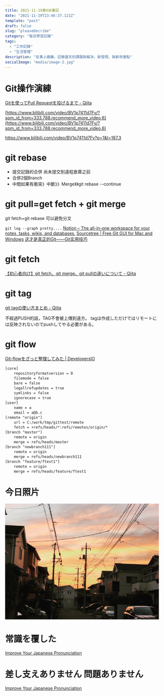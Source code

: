 ```yaml
---
title: 2021-11-19東X米筆記
date: "2021-11-19T23:46:37.121Z"
template: "post"
draft: false
slug: "pleaseDecribe"
category: "每日學習記錄"
tags:
  - "工作記錄"
  - "生活管理"
description: "在事上磨練。記錄當天的課題與解決，新發現，與新改善點"
socialImage: "media/image-2.jpg"
---
```


# Git操作演練
[Gitを使ってPull Requestを投げるまで - Qiita](https://qiita.com/takamii228/items/80c0996a0b5fa39337bd)

[https://www.bilibili.com/video/BV1p7411d7Fv/?spm_id_from=333.788.recommend_more_video.6](https://www.bilibili.com/video/BV1p7411d7Fv/?spm_id_from=333.788.recommend_more_video.6)

https://www.bilibili.com/video/BV1p7411d7Fv?p=1&t=187.3

# git rebase

- 提交記錄的合併 尚未提交到遠程倉庫之前
- 合併2個Branch
- 中間如果有衝突》中斷》》Merge》》git rebase --continue

# git pull=get fetch + git merge

git fetch+git rebase 可以避免分叉


`git log --graph pretty....`
[Notion – The all-in-one workspace for your notes, tasks, wikis, and databases.](https://dewjjj.notion.site/dewjjj/Git-9d51502375d5407faf246cb1caf1b16a)
[Sourcetree | Free Git GUI for Mac and Windows](https://www.sourcetreeapp.com/)
[这才是真正的Git——Git实用技巧](https://zhuanlan.zhihu.com/p/192961725)

# git fetch
[【初心者向け】git fetch、git merge、git pullの違いについて - Qiita](https://qiita.com/wann/items/688bc17460a457104d7d)

# git tag
[git tagの使い方まとめ - Qiita](https://qiita.com/growsic/items/ed67e03fda5ab7ef9d08)

不經過PUSH的話，TAG不會被上傳到遠方。
tagは作成しただけではリモートには反映されないのでpushしてやる必要がある。

# git flow
[Git-flowをざっと整理してみた | DevelopersIO](https://dev.classmethod.jp/articles/introduce-git-flow/)

```console
[core]
	repositoryformatversion = 0
	filemode = false
	bare = false
	logallrefupdates = true
	symlinks = false
	ignorecase = true
[user]
	name = a
	email = a@b.c
[remote "origin"]
	url = C:/work/tmp/gittest/remote
	fetch = +refs/heads/*:refs/remotes/origin/*
[branch "master"]
	remote = origin
	merge = refs/heads/master
[branch "newbranch111"]
	remote = origin
	merge = refs/heads/newbranch111
[branch "feature/ftest1"]
	remote = origin
	merge = refs/heads/feature/ftest1
```

# 今日照片
![](2021-11-19-18-09-17.png)

# 常識を覆した

[Improve Your Japanese Pronunciation](https://youglish.com/pronounce/%E8%A6%86%E3%81%97%E3%81%9F/japanese?)

# 差し支えありません 問題ありません
[Improve Your Japanese Pronunciation](https://youglish.com/pronounce/%E5%B7%AE%E3%81%97%E6%94%AF%E3%81%88%E3%81%82%E3%82%8A%E3%81%BE%E3%81%9B%E3%82%93/japanese?)
